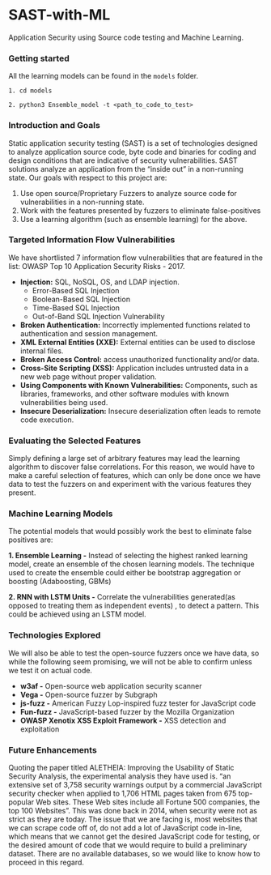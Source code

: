 # SAST-with-ML

Application Security using Source code testing and Machine Learning.

### Getting started
All the learning models can be found in the ```models``` folder.

```1. cd models```

```2. python3 Ensemble_model -t <path_to_code_to_test>```

### Introduction and Goals
Static application security testing (SAST) is a set of technologies designed to analyze application source code, byte code and binaries for coding and design conditions that are indicative of security vulnerabilities. SAST solutions analyze an application from the “inside out” in a non-running state. Our goals with respect to this project are:

1. Use open source/Proprietary Fuzzers to analyze source code for vulnerabilities in a non-running state.
2. Work with the features presented by fuzzers to eliminate false-positives
3. Use a learning algorithm (such as ensemble learning) for the above.


### Targeted Information Flow Vulnerabilities

We have shortlisted 7 information flow vulnerabilities that are featured in the list: OWASP Top 10 Application Security Risks - 2017.

* **Injection:** SQL, NoSQL, OS, and LDAP injection.
  - Error-Based SQL Injection
  - Boolean-Based SQL Injection
  - Time-Based SQL Injection
  - Out-of-Band SQL Injection Vulnerability
* **Broken Authentication:** Incorrectly implemented functions related to authentication and session management.
* **XML External Entities (XXE):** External entities can be used to disclose internal files.
* **Broken Access Control:** access unauthorized functionality and/or data.
* **Cross-Site Scripting (XSS):** Application includes untrusted data in a new web page without proper validation.
* **Using Components with Known Vulnerabilities:** Components, such as libraries, frameworks, and other software modules with known vulnerabilities being used.
* **Insecure Deserialization:** Insecure deserialization often leads to remote code execution.


### Evaluating the Selected Features

Simply defining a large set of arbitrary features may lead the learning algorithm to discover false correlations.
For this reason, we would have to make a careful selection of features, which can only be done once we have data to test the fuzzers on and experiment with the various features they present.

### Machine Learning Models

The potential models that would possibly work the best to eliminate false positives are:

**1. Ensemble Learning -** Instead of selecting the highest ranked learning model, create an ensemble of the chosen learning models. The technique used to create the ensemble could either be bootstrap aggregation or boosting (Adaboosting, GBMs)

**2. RNN with LSTM Units -** Correlate the vulnerabilities generated(as opposed to treating them as independent events) , to detect a pattern. This could be achieved using an LSTM model.


### Technologies Explored
We will also be able to test the open-source fuzzers once we have data, so while the following seem promising, we will not be able to confirm unless we test it on actual code.

* **w3af -** Open-source web application security scanner
* **Vega -** Open-source fuzzer by Subgraph
* **js-fuzz -** American Fuzzy Lop-inspired fuzz tester for JavaScript code
* **Fun-fuzz -** JavaScript-based fuzzer by the Mozilla Organization
* **OWASP Xenotix XSS Exploit Framework -** XSS detection and exploitation


### Future Enhancements
Quoting the paper titled ALETHEIA: Improving the Usability of Static Security Analysis, the experimental analysis they have used is. “an extensive set of 3,758 security warnings output by a commercial JavaScript security checker when applied to 1,706 HTML pages taken from 675 top-popular Web sites. These Web sites include all Fortune 500 companies, the top 100 Websites”. 
This was done back in 2014, when security were not as strict as they are today. The issue that we are facing is, most websites that we can scrape code off of, do not add a lot of JavaScript code in-line, which means that we cannot get the desired JavaScript code for testing, or the desired amount of code that we would require to build a preliminary dataset. There are no available databases, so we would like to know how to proceed in this regard.

